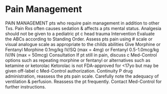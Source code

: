 # Pain Management

PAIN MANAGEMENT
pts who require pain management in addition to other Txs.
Pain Rxs often causes sedation & affects a pts mental status.
Analgesia should not be given to a pediatric pt c head trauma
Intervention
Evaluate the ABCs according to Standing Order.
Assess pts pain using # scale or visual analogue scale as appropriate to the childs abilities
Give Morphine or Fentanyl
Morphine 0.1mg/kg IV/SQ        (max = 4mg)
or
Fentanyl 0.5-1.0mcg/kg IV/IN   (max = 50mcg)
Consultation
If pt still in pain, discuss c Med-Control options such as repeating morphine or fentanyl or alternatives such as ketamine or ketorolac
Ketorolac is not FDA-approved for <17yo
but may be given off-label c Med-Control authorization.
Continuity
P drug administration, reassess the pts pain scale.
Carefully note the adequacy of ventilation & perfusion.
Reassess the pt frequently.
Contact Med-Control for further instructions.
